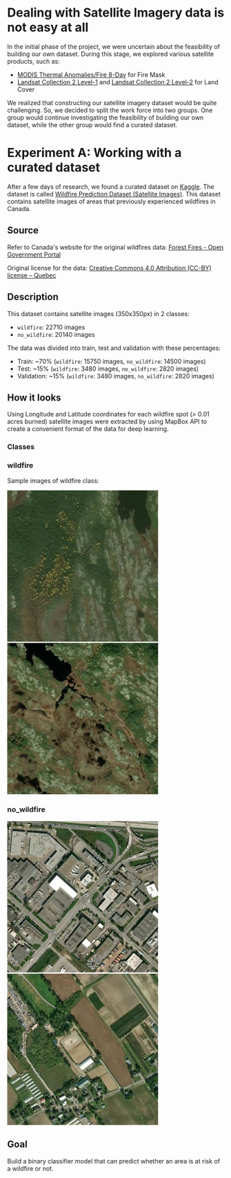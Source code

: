 # Dealing with Satellite Imagery data is not easy at all

In the initial phase of the project, we were uncertain about the feasibility of building our own dataset. During this stage, we explored various satellite products, such as:

- [MODIS Thermal Anomalies/Fire 8-Day](https://planetarycomputer.microsoft.com/dataset/modis-14A2-061) for Fire Mask
- [Landsat Collection 2 Level-1](https://planetarycomputer.microsoft.com/dataset/landsat-c2-l1) and [Landsat Collection 2 Level-2](https://planetarycomputer.microsoft.com/dataset/landsat-c2-l2) for Land Cover

We realized that constructing our satellite imagery dataset would be quite challenging. So, we decided to split the work force into two groups. One group would continue investigating the feasibility of building our own dataset, while the other group would find a curated dataset.

# Experiment A: Working with a curated dataset

After a few days of research, we found a curated dataset on [Kaggle](https://www.kaggle.com/). The dataset is called [Wildfire Prediction Dataset (Satellite Images)](https://www.kaggle.com/datasets/abdelghaniaaba/wildfire-prediction-dataset). This dataset contains satellite images of areas that previously experienced wildfires in Canada.

## Source

Refer to Canada's website for the original wildfires data: [Forest Fires - Open Government Portal](https://open.canada.ca/data/en/dataset/9d8f219c-4df0-4481-926f-8a2a532ca003)

Original license for the data: [Creative Commons 4.0 Attribution (CC-BY) license – Quebec](https://www.donneesquebec.ca/fr/licence/)

## Description

This dataset contains satellite images (350x350px) in 2 classes:

- `wildfire`: 22710 images
- `no_wildfire`: 20140 images

The data was divided into train, test and validation with these percentages:

- Train: ~70% (`wildfire`: 15750 images, `no_wildfire`: 14500 images)
- Test: ~15% (`wildfire`: 3480 images, `no_wildfire`: 2820 images)
- Validation: ~15% (`wildfire`: 3480 images, `no_wildfire`: 2820 images)

## How it looks

Using Longitude and Latitude coordinates for each wildfire spot (> 0.01 acres burned) satellite images were extracted by using MapBox API to create a convenient format of the data for deep learning.

### Classes

### wildfire

Sample images of wildfire class:

<p float="left">
  <img src="https://github.com/boroju/aidl-upc-winter2024-satellite-imagery/blob/main/resources/img/kaggle_data/wildfire/-60.9878%2C50.4112.jpg" width="350" />
  <img src="https://github.com/boroju/aidl-upc-winter2024-satellite-imagery/blob/main/resources/img/kaggle_data/wildfire/-61.5607%2C50.52878.jpg" width="350" />
</p>

### no_wildfire

<p float="left">
  <img src="https://github.com/boroju/aidl-upc-winter2024-satellite-imagery/blob/main/resources/img/kaggle_data/no_wildfire/-73.7181%2C45.486459.jpg" width="350" />
  <img src="https://github.com/boroju/aidl-upc-winter2024-satellite-imagery/blob/main/resources/img/kaggle_data/no_wildfire/-73.8275%2C45.552381.jpg" width="350" />
</p>

## Goal

Build a binary classifier model that can predict whether an area is at risk of a wildfire or not.

